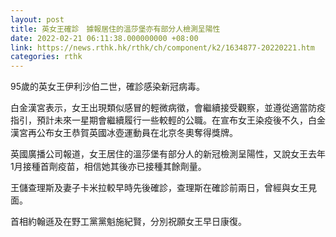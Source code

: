 ```yaml
---
layout: post
title: 英女王確診　據報居住的溫莎堡亦有部分人檢測呈陽性
date: 2022-02-21 06:11:38.000000000 +08:00
link: https://news.rthk.hk/rthk/ch/component/k2/1634877-20220221.htm
categories: rthk
---
```


95歲的英女王伊利沙伯二世，確診感染新冠病毒。

白金漢宮表示，女王出現類似感冒的輕微病徵，會繼續接受觀察，並遵從適當防疫指引，預計未來一星期會繼續履行一些較輕的公職。在宣布女王染疫後不久，白金漢宮再公布女王恭賀英國冰壺運動員在北京冬奧奪得獎牌。

英國廣播公司報道，女王居住的溫莎堡有部分人的新冠檢測呈陽性，又說女王去年1月接種首劑疫苗，相信她其後亦已接種其餘劑量。

王儲查理斯及妻子卡米拉較早時先後確診，查理斯在確診前兩日，曾經與女王見面。

首相約翰遜及在野工黨黨魁施紀賢，分別祝願女王早日康復。
